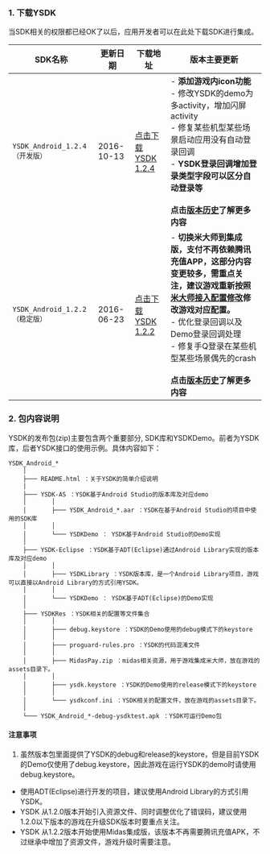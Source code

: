 ### 1. 下载YSDK

当SDK相关的权限都已经OK了以后，应用开发者可以在此处下载SDK进行集成。

| SDK名称 | 更新日期 | 下载地址 | 版本主要更新 | 
| ------------- |-------------|-------------|-------------|
| `YSDK_Android_1.2.4（开发版）` | 2016-10-13 | [点击下载 YSDK 1.2.4](http://wiki.open.qq.com/wiki/YSDK%E4%B8%8B%E8%BD%BD)| - **添加游戏内icon功能**<BR> - 修改YSDK的demo为多activity，增加闪屏activity<BR> - 修复某些机型某些场景启动应用没有自动登录回调<BR> - **YSDK登录回调增加登录类型字段可以区分自动登录等**<BR><BR>**点击[版本历史]()了解更多内容**|
| `YSDK_Android_1.2.2（稳定版）` | 2016-06-23 | [点击下载 YSDK 1.2.2](http://wiki.open.qq.com/wiki/YSDK%E4%B8%8B%E8%BD%BD)| - **切换米大师到集成版，支付不再依赖腾讯充值APP，这部分内容变更较多，需重点关注，建议游戏重新按照[米大师接入配置修改]()修改游戏对应配置。**<BR>- 优化登录回调以及Demo登录回调处理<BR>- 修复手Q登录在某些机型某些场景偶先的crash<BR><BR>**点击[版本历史]()了解更多内容**|



### 2. 包内容说明

YSDK的发布包(zip)主要包含两个重要部分, SDK库和YSDKDemo。前者为YSDK库，后者YSDK接口的使用示例。具体内容如下：

	YSDK_Android_*
	    │
	    ├─── README.html ：关于YSDK的简单介绍说明
	    |
	    ├─── YSDK-AS ：YSDK基于Android Studio的版本库及对应demo
	    │		│
	    │		├─── YSDK_Android_*.aar ：YSDK在基于Android Studio的项目中使用的SDK库
	    │		│
	    │		└─── YSDKDemo ： YSDK基于Android Studio的Demo实现
	    │
	    ├─── YSDK-Eclipse ：YSDK基于ADT(Eclipse)通过Android Library实现的版本库及对应demo
	    │		│
	    │		├─── YSDKLibrary ：YSDK版本库，是一个Android Library项目，游戏可以直接以Android Library的方式引用YSDK。
	    │		│
	    │		└─── YSDKDemo ： YSDK基于ADT(Eclipse)的Demo实现
	    │
	    ├─── YSDKRes ：YSDK相关的配置等文件集合
	    │		│
	    │		├─── debug.keystore ：YSDK的Demo使用的debug模式下的keystore
	    │		│
	    │		├─── proguard-rules.pro ：YSDK的代码混淆文件
	    │		│
	    │		├─── MidasPay.zip ：midas相关资源，用于游戏集成米大师，放在游戏的assets目录下。
	    │		│
	    │		├─── ysdk.keystore ：YSDK的Demo使用的release模式下的keystore
	    │		│
	    │		└─── ysdkconf.ini ：YSDK相关的配置文件，放在游戏的assets目录下。
	    │
	    └─── YSDK_Android_*-debug-ysdktest.apk ：YSDK可运行Demo包

#### 注意事项

1. 虽然版本包里面提供了YSDK的debug和release的keystore，但是目前YSDK的Demo仅使用了debug.keystore，因此游戏在运行YSDK的demo时请使用debug.keystore。
- 使用ADT(Eclipse)进行开发的项目，建议使用Android Library的方式引用YSDK。
- YSDK 从1.2.0版本开始引入资源文件、同时调整优化了错误码，建议使用1.2.0以下版本的游戏在升级SDK版本时要重点关注。
- YSDK 从1.2.2版本开始使用Midas集成版，该版本不再需要腾讯充值APK，不过继承中增加了资源文件，游戏升级时需要注意。
